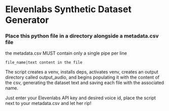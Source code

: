 # Elevenlabs Synthetic Dataset Generator

### Place this python file in a directory alongside a metadata.csv file
the metadata.csv MUST contain only a single pipe per line
```csv
file_name|text content in the file
```

The script creates a venv, installs deps, activates venv, creates an output directory called output_audio, and begins populating it with the content of the csv, generating the dataset text and saving each file with the associated name.

Just enter your Elevenlabs API key and desired voice id, place the script next to your metadata.csv and let her rip!
